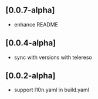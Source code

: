 ## [0.0.7-alpha]

* enhance README

## [0.0.4-alpha]

* sync with versions with telereso

## [0.0.2-alpha] 

* support l10n.yaml in build.yaml

